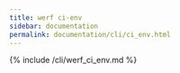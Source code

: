```yaml
---
title: werf ci-env
sidebar: documentation
permalink: documentation/cli/ci_env.html
---
```


{% include /cli/werf_ci_env.md %}
